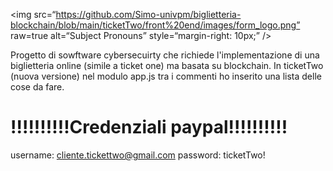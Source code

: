 

<img
src=“https://github.com/Simo-univpm/biglietteria-blockchain/blob/main/ticketTwo/front%20end/images/form_logo.png”
raw=true
alt=“Subject Pronouns”
style=“margin-right: 10px;”
/>

Progetto di sowftware cybersecuirty che richiede l'implementazione di una biglietteria online (simile a ticket one) ma basata su blockchain.
In ticketTwo (nuova versione) nel modulo app.js tra i commenti ho inserito una lista delle cose da fare.

# !!!!!!!!!!Credenziali paypal!!!!!!!!!!
username: cliente.tickettwo@gmail.com
password: ticketTwo!
